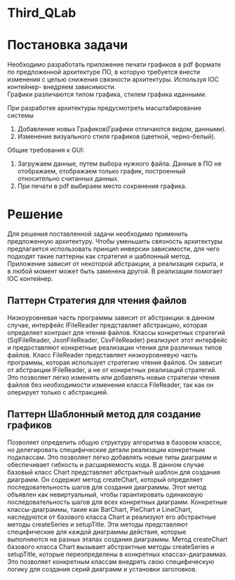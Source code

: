 # Third_QLab
# Постановка задачи
Необходимо  разработать приложение печати графиков в pdf формате по предложенной архитектуре ПО, в которую требуется внести изменения с целью снижения связности архитектуры. Используя IOC контейнер- внедряем зависимости.  
Графики различаются типом графика, стилем графика иданными.

При разработке архитектуры предусмотреть масштабирование
системы
1. Добавление новых Графиков(Графики отличаются видом,
данными).
2. Изменение визуального стиля графиков (цветной, черно-белый).

Общие требования к GUI:
1.	Загружаем данные, путем выбора нужного файла. Данные в ПО не отображаем, отображаем только график, построенный относительно считанных данных.
2.	При печати в pdf выбираем место сохранения графика.

# Решение
Для решения поставленной задачи необходимо применить предложенную архитектуру. Чтобы уменьшить связность архитектуры предлагается использовать принцип инверсии зависимости, для чего подходят такие паттерны как стратегия и шаблонный метод. Приложение зависит от некоторой абстракции, а реализация скрыта, и в любой момент может быть заменена другой. В реализации помогает IOC контейнер. 

## Паттерн Стратегия для чтения файлов
Низкоуровневая часть программы зависит от абстракции: в данном случае, интерфейс IFileReader представляет абстракцию, которая определяет контракт для чтения файлов. Классы конкретных стратегий (SqlFileReader, JsonFileReader, CsvFileReader) реализуют этот интерфейс и предоставляют конкретные реализации чтения для различных типов файлов.
Класс FileReader представляет низкоуровневую часть программы, которая использует стратегию чтения файлов. Он зависит от абстракции IFileReader, а не от конкретных реализаций стратегий. Это позволяет легко изменять или добавлять новые стратегии чтения файлов без необходимости изменения класса FileReader, так как он оперирует только с абстракцией.

## Паттерн Шаблонный метод для создание графиков
Позволяет определить общую структуру алгоритма в базовом классе, но делегировать специфические детали реализации конкретным подклассам. Это позволяет легко добавлять новые типы диаграмм и обеспечивает гибкость и расширяемость кода.
В данном случае базовый класс Chart представляет абстрактный шаблон для создания диаграмм. Он содержит метод createChart, который определяет последовательность шагов для создания диаграммы. Этот метод объявлен как невиртуальный, чтобы гарантировать одинаковую последовательность шагов для всех конкретных диаграмм.
Конкретные классы-диаграммы, такие как BarChart, PieChart и LineChart, наследуются от базового класса Chart и реализуют его абстрактные методы createSeries и setupTitle. Эти методы представляют специфические для каждой диаграммы действия, которые выполняются на разных этапах создания диаграммы.
Метод createChart базового класса Chart вызывает абстрактные методы createSeries и setupTitle, которые переопределены в конкретных классах-диаграммах. Это позволяет конкретным классам внедрять свою специфическую логику для создания серий диаграмм и установки заголовков.


